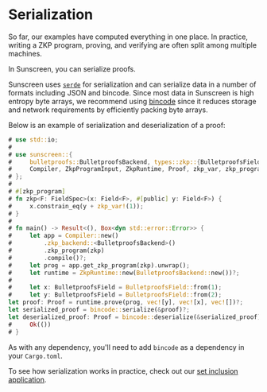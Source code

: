 # Serialization

So far, our examples have computed everything in one place. In practice, writing a ZKP program, proving, and verifying are often split among multiple machines.

In Sunscreen, you can serialize proofs. 

Sunscreen uses [`serde`](https://serde.rs/) for serialization and can serialize data in a
number of formats including JSON and bincode. Since most data in Sunscreen is
high entropy byte arrays, we recommend using
[bincode](https://docs.rs/bincode/latest/bincode/) since it reduces storage and
network requirements by efficiently packing byte arrays.

Below is an example of serialization and deserialization of a proof:

```rust
# use std::io;
# 
# use sunscreen::{
#     bulletproofs::BulletproofsBackend, types::zkp::{BulletproofsField, Field, FieldSpec},
#     Compiler, ZkpProgramInput, ZkpRuntime, Proof, zkp_var, zkp_program
# };
# 
# #[zkp_program]
# fn zkp<F: FieldSpec>(x: Field<F>, #[public] y: Field<F>) {
#     x.constrain_eq(y + zkp_var!(1));
# }
# 
# fn main() -> Result<(), Box<dyn std::error::Error>> {
#     let app = Compiler::new()
#         .zkp_backend::<BulletproofsBackend>()
#         .zkp_program(zkp)
#         .compile()?;
#     let prog = app.get_zkp_program(zkp).unwrap();
#     let runtime = ZkpRuntime::new(BulletproofsBackend::new())?;
# 
#     let x: BulletproofsField = BulletproofsField::from(1);
#     let y: BulletproofsField = BulletproofsField::from(2);
let proof: Proof = runtime.prove(prog, vec![y], vec![x], vec![])?;
let serialized_proof = bincode::serialize(&proof)?;
let deserialized_proof: Proof = bincode::deserialize(&serialized_proof)?;
#     Ok(())
# }
```

As with any dependency, you'll need to add `bincode` as a dependency in your `Cargo.toml`.

To see how serialization works in practice, check out our [set inclusion
application](../applications/allowlist.md).
